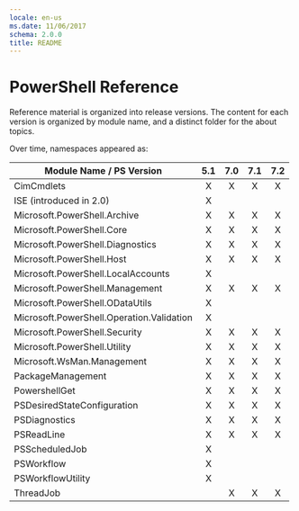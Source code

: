 ```yaml
---
locale: en-us
ms.date: 11/06/2017
schema: 2.0.0
title: README
---
```

# PowerShell Reference

Reference material is organized into release versions. The content for each
version is organized by module name, and a distinct folder for the about
topics.

Over time, namespaces appeared as:

|         Module Name / PS Version          |  5.1  |  7.0  |  7.1  |  7.2  |
| ----------------------------------------- | :---: | :---: | :---: | :---: |
| CimCmdlets                                |   X   |   X   |   X   |   X   |
| ISE (introduced in 2.0)                   |   X   |       |       |       |
| Microsoft.PowerShell.Archive              |   X   |   X   |   X   |   X   |
| Microsoft.PowerShell.Core                 |   X   |   X   |   X   |   X   |
| Microsoft.PowerShell.Diagnostics          |   X   |   X   |   X   |   X   |
| Microsoft.PowerShell.Host                 |   X   |   X   |   X   |   X   |
| Microsoft.PowerShell.LocalAccounts        |   X   |       |       |       |
| Microsoft.PowerShell.Management           |   X   |   X   |   X   |   X   |
| Microsoft.PowerShell.ODataUtils           |   X   |       |       |       |
| Microsoft.PowerShell.Operation.Validation |   X   |       |       |       |
| Microsoft.PowerShell.Security             |   X   |   X   |   X   |   X   |
| Microsoft.PowerShell.Utility              |   X   |   X   |   X   |   X   |
| Microsoft.WsMan.Management                |   X   |   X   |   X   |   X   |
| PackageManagement                         |   X   |   X   |   X   |   X   |
| PowershellGet                             |   X   |   X   |   X   |   X   |
| PSDesiredStateConfiguration               |   X   |   X   |   X   |   X   |
| PSDiagnostics                             |   X   |   X   |   X   |   X   |
| PSReadLine                                |   X   |   X   |   X   |   X   |
| PSScheduledJob                            |   X   |       |       |       |
| PSWorkflow                                |   X   |       |       |       |
| PSWorkflowUtility                         |   X   |       |       |       |
| ThreadJob                                 |       |   X   |   X   |   X   |
